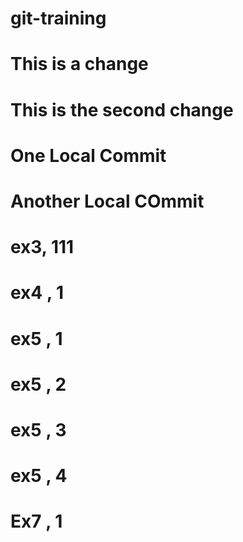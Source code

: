 # git-training
# This is a change
# This is the second change
# One Local Commit
# Another Local COmmit
# ex3, 111
# ex4 , 1
# ex5 , 1
# ex5 , 2
# ex5 , 3
# ex5 , 4
# Ex7 , 1